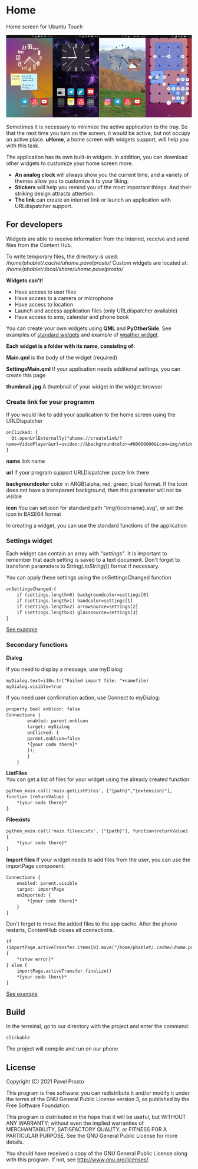 # Home

Home screen for Ubuntu Touch

![screenshot.jpg](_resources/screenshot.jpg)

Sometimes it is necessary to minimize the active application to the tray. So that the next time you turn on the screen, it would be active, but not occupy an active place. **uHome**, a home screen with widgets support, will help you with this task.

The application has its own built-in widgets. In addition, you can download other widgets to customize your home screen more.
- **An analog clock** will always show you the current time, and a variety of themes allow you to customize it to your liking.
- **Stickers** will help you remind you of the most important things. And their striking design attracts attention.
- **The link** can create an internet link or launch an application with URLdispatcher support.

## For developers
Widgets are able to receive information from the Internet, receive and send files from the Content Hub.

To write temporary files, the directory is used:
*/home/phablet/.cache/uhome.pavelprosto/*
Custom widgets are located at:
*/home/phablet/.local/share/uhome.pavelprosto/*

**Widgets can't!**
- Have access to user files
- Have access to a camera or microphone
- Have access to location
- Launch and access application files (only URLdispatcher available)
- Have access to sms, calendar and phone book

You can create your own widgets using **QML** and **PyOtherSide**. See examples of [standard widgets](https://github.com/pavelprosto94/uHome/tree/main/src) and example of [weather widget](https://github.com/pavelprosto94/openweatermapwidget).

**Each widget is a folder with its name, consisting of:**

**Main.qml** is the body of the widget (required)

**SettingsMain.qml** If your application needs additional settings, you can create this page

**thumbnail.jpg** A thumbnail of your widget in the widget browser

### Create link for your programm
If you would like to add your application to the home screen using the URLDispatcher

    onClicked: {
      Qt.openUrlExternally("uhome://createlink/?name=VideoPlayer&url=uvideo://&backgroundcolor=#00000000&icon=img/uVideo.svg")
    }

  **name** link name
  
  **url** if your program support URLDispatcher paste link there

  **backgroundcolor** color in ARGB(alpha, red, green, blue) format. If the icon does not have a transparent background, then this parameter will not be visible

  **icon** You can set icon for standard path "img/{iconname}.svg", or set the icon in BASE64 format


In creating a widget, you can use the standard functions of the application

### Settings widget
Each widget can contain an array with *"settings"*. It is important to remember that each setting is saved to a text document. Don't forget to transform parameters to String(*.toString()*) format if necessary.

You can apply these settings using the onSettingsChanged function

    onSettingsChanged:{
        if (settings.length>0) backgroundcolor=settings[0]
        if (settings.length>1) handcolor=settings[1]
        if (settings.length>2) arrowsource=settings[2]
        if (settings.length>3) glasssource=settings[3]
    }

[See example](https://github.com/pavelprosto94/uHome/blob/master/src/Analog%20Clock/Main.qml)

### Secondary functions
**Dialog**

If you need to display a message, use myDialog:

    myDialog.text=i18n.tr("Failed import file: "+namefile)
    myDialog.visible=true

If you need user confirmation action, use Connect to myDialog:

    property bool enblcon: false
    Connections {
            enabled: parent.enblcon
            target: myDialog
            onClicked: { 
            parent.enblcon=false
            *{your code there}*
            });
            }
        }
    
**ListFiles**    
You can get a list of files for your widget using the already created function:

    python_main.call('main.getListFiles', ["{path}","{extension}"], function (returnValue) {
        *{your code there}*
    }

**Fileexists**

    python_main.call('main.fileexists', ["{path}"], function(returnValue) {
        *{your code there}*
    }

**Import files**
If your widget needs to add files from the user, you can use the importPage component:

    Connections {
        enabled: parent.visible
        target: importPage
        onImported: { 
            *{your code there}*
        }
    }

Don't forget to move the added files to the app cache. After the phone restarts, ContentHub closes all connections.

    if (importPage.activeTransfer.items[0].move("/home/phablet/.cache/uhome.pavelprosto/")==false) {
        *{show error}*
    } else {
        importPage.activeTransfer.finalize()
        *{your code there}*
    }

[See example](https://github.com/pavelprosto94/uHome/blob/master/src/Link/SettingsMain.qml#L273)

## Build
In the terminal, go to our directory with the project and enter the command:
    
    clickable
    
The project will compile and run on our phone
## License

Copyright (C) 2021  Pavel Prosto

This program is free software: you can redistribute it and/or modify it under the terms of the GNU General Public License version 3, as published
by the Free Software Foundation.

This program is distributed in the hope that it will be useful, but WITHOUT ANY WARRANTY; without even the implied warranties of MERCHANTABILITY, SATISFACTORY QUALITY, or FITNESS FOR A PARTICULAR PURPOSE.  See the GNU General Public License for more details.

You should have received a copy of the GNU General Public License along with this program.  If not, see <http://www.gnu.org/licenses/>.
